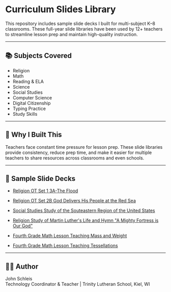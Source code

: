 # Curriculum Slides Library
This repository includes sample slide decks I built for multi-subject K–8 classrooms. These full-year slide libraries have been used by 12+ teachers to streamline lesson prep and maintain high-quality instruction.

---

## 📚 Subjects Covered

- Religion
- Math
- Reading & ELA
- Science
- Social Studies
- Computer Science
- Digital Citizenship
- Typing Practice
- Study Skills

---

## 🎯 Why I Built This

Teachers face constant time pressure for lesson prep. These slide libraries provide consistency, reduce prep time, and make it easier for multiple teachers to share resources across classrooms and even schools.

---

## 📂 Sample Slide Decks

-  [Religion OT Set 1 3A-The Flood](https://github.com/johnschleisCOG/Curriculum-Slide-Library/blob/main/OT%20Set%201%203A-The%20Flood.pdf)

-  [Religion OT Set 2B God Delivers His People at the Red Sea](https://github.com/johnschleisCOG/Curriculum-Slide-Library/blob/main/OT%20Set%202B%20God%20Delivers%20His%20People%20at%20the%20Red%20Sea.pdf)

-  [Social Studies Study of the Souteastern Region of the United States](https://github.com/johnschleisCOG/Curriculum-Slide-Library/blob/main/SS%20Unit%204-Southeast.pdf)

- [Religion Study of Martin Luther's Life and Hymn "A Mighty Fortress is Our God"](https://github.com/johnschleisCOG/Curriculum-Slide-Library/blob/main/Hymn%20863%20A%20Mighty%20Fortress%20Is%20Our%20God.pdf)

- [Fourth Grade Math Lesson Teaching Mass and Weight](https://github.com/johnschleisCOG/Curriculum-Slide-Library/blob/main/Saxon%20Math%20Int%204%20L77-Mass%20and%20Weight.pdf)

- [Fourth Grade Math Lesson Teaching Tessellations](https://github.com/johnschleisCOG/Curriculum-Slide-Library/blob/main/Saxon%20Math%20Int%204%20L82-Tessellations.pdf)
  
---

## 👨‍💼 Author

John Schleis  
Technology Coordinator & Teacher | Trinity Lutheran School, Kiel, WI

